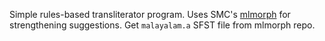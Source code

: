 Simple rules-based transliterator program. Uses SMC's [mlmorph](https://morph.smc.org.in/) for strengthening suggestions. Get `malayalam.a` SFST file from mlmorph repo.
